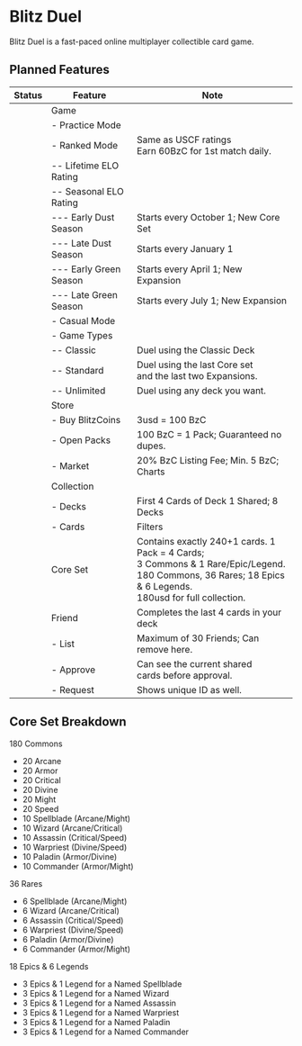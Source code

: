 # Blitz Duel

Blitz Duel is a fast-paced online multiplayer collectible card game.

## Planned Features

| Status | Feature | Note |
|--------|---------|------|
| | Game | |
| | - Practice Mode | |
| | - Ranked Mode | Same as USCF ratings<br/>Earn 60BzC for 1st match daily. |
| | -- Lifetime ELO Rating | |
| | -- Seasonal ELO Rating | |
| | --- Early Dust Season | Starts every October 1; New Core Set |
| | --- Late Dust Season | Starts every January 1 |
| | --- Early Green Season | Starts every April 1; New Expansion |
| | --- Late Green Season | Starts every July 1; New Expansion |
| | - Casual Mode | |
| | - Game Types | |
| | -- Classic | Duel using the Classic Deck |
| | -- Standard | Duel using the last Core set<br/>and the last two Expansions. |
| | -- Unlimited | Duel using any deck you want. |
| | Store | |
| | - Buy BlitzCoins | 3usd = 100 BzC |
| | - Open Packs | 100 BzC = 1 Pack; Guaranteed no dupes. |
| | - Market | 20% BzC Listing Fee; Min. 5 BzC; Charts |
| | Collection | |
| | - Decks | First 4 Cards of Deck 1 Shared; 8 Decks |
| | - Cards | Filters |
| | Core Set | Contains exactly 240+1 cards. 1 Pack = 4 Cards;<br/>3 Commons & 1 Rare/Epic/Legend.<br/>180 Commons, 36 Rares; 18 Epics & 6 Legends.<br/>180usd for full collection. |
| | Friend | Completes the last 4 cards in your deck |
| | - List | Maximum of 30 Friends; Can remove here. |
| | - Approve | Can see the current shared<br/>cards before approval. |
| | - Request | Shows unique ID as well. |

## Core Set Breakdown

180 Commons
- 20 Arcane
- 20 Armor
- 20 Critical
- 20 Divine
- 20 Might
- 20 Speed
- 10 Spellblade (Arcane/Might)
- 10 Wizard (Arcane/Critical)
- 10 Assassin (Critical/Speed)
- 10 Warpriest (Divine/Speed)
- 10 Paladin (Armor/Divine)
- 10 Commander (Armor/Might)

36 Rares
- 6 Spellblade (Arcane/Might)
- 6 Wizard (Arcane/Critical)
- 6 Assassin (Critical/Speed)
- 6 Warpriest (Divine/Speed)
- 6 Paladin (Armor/Divine)
- 6 Commander (Armor/Might)

18 Epics & 6 Legends
- 3 Epics & 1 Legend for a Named Spellblade
- 3 Epics & 1 Legend for a Named Wizard
- 3 Epics & 1 Legend for a Named Assassin
- 3 Epics & 1 Legend for a Named Warpriest
- 3 Epics & 1 Legend for a Named Paladin
- 3 Epics & 1 Legend for a Named Commander
